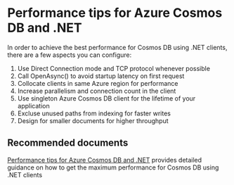 <properties
	pageTitle="CosmosDB performance tips - dot net"
	description="CosmosDB performance tips - dot net"
	service="microsoft.documentdb"
	resource="databaseAccounts"
	authors="bharathsreenivas"
	displayOrder="5"
	selfHelpType="resource"
	supportTopicIds="32597565"
	resourceTags=""
	productPesIds=""
	cloudEnvironments="public"
/>

# Performance tips for Azure Cosmos DB and .NET

In order to achieve the best performance for Cosmos DB using .NET clients, there are a few aspects you can configure: 
1. Use Direct Connection mode and TCP protocol whenever possible
2. Call OpenAsync() to avoid startup latency on first request
3. Collocate clients in same Azure region for performance
4. Increase parallelism and connection count in the client
5. Use singleton Azure Cosmos DB client for the lifetime of your application
6. Excluse unused paths from indexing for faster writes
7. Design for smaller documents for higher throughput

## **Recommended documents**
[Performance tips for Azure Cosmos DB and .NET](https://docs.microsoft.com/azure/cosmos-db/performance-tips) provides detailed guidance on how to get the maximum performance for Cosmos DB using .NET clients 
